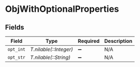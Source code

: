 # ObjWithOptionalProperties


## Fields

| Field                  | Type                   | Required               | Description            |
| ---------------------- | ---------------------- | ---------------------- | ---------------------- |
| `opt_int`              | *T.nilable(::Integer)* | :heavy_minus_sign:     | N/A                    |
| `opt_str`              | *T.nilable(::String)*  | :heavy_minus_sign:     | N/A                    |